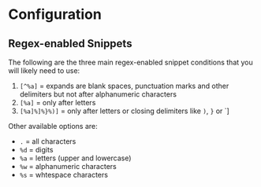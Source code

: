 # Configuration

## Regex-enabled Snippets
The following are the three main regex-enabled snippet conditions that you will likely need to use:
1. `[^%a]` = expands are blank spaces, punctuation marks and other delimiters but not after alphanumeric characters
2. `[%a]` = only after letters
3. `[%a]%]%}%)]` = only after letters or closing delimiters like `)`, `}` or `]

Other available options are:
-  `.` = all characters
- `%d` = digits
- `%a` = letters (upper and lowercase)
- `%w` = alphanumeric characters
- `%s` = whtespace characters
